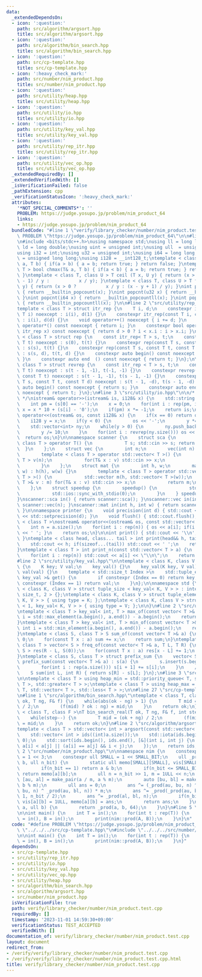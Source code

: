 ```yaml
---
data:
  _extendedDependsOn:
  - icon: ':question:'
    path: src/algorithm/argsort.hpp
    title: src/algorithm/argsort.hpp
  - icon: ':question:'
    path: src/algorithm/bin_search.hpp
    title: src/algorithm/bin_search.hpp
  - icon: ':question:'
    path: src/cp-template.hpp
    title: src/cp-template.hpp
  - icon: ':heavy_check_mark:'
    path: src/number/nim_product.hpp
    title: src/number/nim_product.hpp
  - icon: ':question:'
    path: src/utility/heap.hpp
    title: src/utility/heap.hpp
  - icon: ':question:'
    path: src/utility/io.hpp
    title: src/utility/io.hpp
  - icon: ':question:'
    path: src/utility/key_val.hpp
    title: src/utility/key_val.hpp
  - icon: ':question:'
    path: src/utility/rep_itr.hpp
    title: src/utility/rep_itr.hpp
  - icon: ':question:'
    path: src/utility/vec_op.hpp
    title: src/utility/vec_op.hpp
  _extendedRequiredBy: []
  _extendedVerifiedWith: []
  _isVerificationFailed: false
  _pathExtension: cpp
  _verificationStatusIcon: ':heavy_check_mark:'
  attributes:
    '*NOT_SPECIAL_COMMENTS*': ''
    PROBLEM: https://judge.yosupo.jp/problem/nim_product_64
    links:
    - https://judge.yosupo.jp/problem/nim_product_64
  bundledCode: "#line 1 \"verify/library_checker/number/nim_product.test.cpp\"\n#define\
    \ PROBLEM \"https://judge.yosupo.jp/problem/nim_product_64\"\n\n#line 2 \"src/cp-template.hpp\"\
    \n#include <bits/stdc++.h>\nusing namespace std;\nusing ll = long long;\nusing\
    \ ld = long double;\nusing uint = unsigned int;\nusing ull  = unsigned long long;\n\
    using i32 = int;\nusing u32 = unsigned int;\nusing i64 = long long;\nusing u64\
    \ = unsigned long long;\nusing i128 = __int128_t;\ntemplate < class T > bool chmin(T&\
    \ a, T b) { if(a > b) { a = b; return true; } return false; }\ntemplate < class\
    \ T > bool chmax(T& a, T b) { if(a < b) { a = b; return true; } return false;\
    \ }\ntemplate < class T, class U > T ceil (T x, U y) { return (x > 0 ? (x + y\
    \ - 1) / y :           x / y); }\ntemplate < class T, class U > T floor(T x, U\
    \ y) { return (x > 0 ?           x / y : (x - y + 1) / y); }\nint popcnt(i32 x)\
    \ { return __builtin_popcount(x); }\nint popcnt(u32 x) { return __builtin_popcount(x);\
    \ }\nint popcnt(i64 x) { return __builtin_popcountll(x); }\nint popcnt(u64 x)\
    \ { return __builtin_popcountll(x); }\n\n#line 2 \"src/utility/rep_itr.hpp\"\n\
    template < class T > struct itr_rep {\n    T i, d;\n    constexpr itr_rep(const\
    \ T i) noexcept : i(i), d(1) {}\n    constexpr itr_rep(const T i, const T d) noexcept\
    \ : i(i), d(d) {}\n    void operator++() noexcept { i += d; }\n    constexpr int\
    \ operator*() const noexcept { return i; }\n    constexpr bool operator!=(const\
    \ itr_rep x) const noexcept { return d > 0 ? i < x.i : i > x.i; }\n};\n\ntemplate\
    \ < class T > struct rep {\n    const itr_rep< T > s, t;\n    constexpr rep(const\
    \ T t) noexcept : s(0), t(t) {}\n    constexpr rep(const T s, const T t) noexcept\
    \ : s(s), t(t) {}\n    constexpr rep(const T s, const T t, const T d) noexcept\
    \ : s(s, d), t(t, d) {}\n    constexpr auto begin() const noexcept { return s;\
    \ }\n    constexpr auto end  () const noexcept { return t; }\n};\n\ntemplate <\
    \ class T > struct revrep {\n    const itr_rep < T > s, t;\n    constexpr revrep(const\
    \ T t) noexcept : s(t - 1, -1), t(-1, -1) {}\n    constexpr revrep(const T s,\
    \ const T t) noexcept : s(t - 1, -1), t(s - 1, -1) {}\n    constexpr revrep(const\
    \ T s, const T t, const T d) noexcept : s(t - 1, -d), t(s - 1, -d) {}\n    constexpr\
    \ auto begin() const noexcept { return s; }\n    constexpr auto end  () const\
    \ noexcept { return t; }\n};\n#line 3 \"src/utility/io.hpp\"\n\n/* 128bit integer\
    \ */\nistream& operator>>(istream& is, i128& x) {\n    std::string s; is >> s;\n\
    \    int pm = (s[0] == '-');\n    x = 0;\n    for(int i : rep(pm, int(s.size())))\
    \ x = x * 10 + (s[i] - '0');\n    if(pm) x *= -1;\n    return is;\n}\nostream&\
    \ operator<<(ostream& os, const i128& x) {\n    if(x == 0) return os << '0';\n\
    \    i128 y = x;\n    if(y < 0) {\n        os << '-';\n        y *= -1;\n    }\n\
    \    std::vector<int> ny;\n    while(y > 0) {\n        ny.push_back(y % 10);\n\
    \        y /= 10;\n    }\n    for(int i : revrep(ny.size())) os << ny[i];\n  \
    \  return os;\n}\n\nnamespace scanner {\n    struct sca {\n        template <\
    \ class T > operator T() {\n            T s; std::cin >> s; return s;\n      \
    \  }\n    };\n    struct vec {\n        int n;\n        vec(int n) : n(n) {}\n\
    \        template < class T > operator std::vector< T >() {\n            std::vector<\
    \ T > v(n);\n            for(T& x : v) std::cin >> x;\n            return v;\n\
    \        }\n    };\n    struct mat {\n        int h, w;\n        mat(int h, int\
    \ w) : h(h), w(w) {}\n        template < class T > operator std::vector< std::vector<\
    \ T > >() {\n            std::vector m(h, std::vector< T >(w));\n            for(std::vector<\
    \ T >& v : m) for(T& x : v) std::cin >> x;\n            return m;\n        }\n\
    \    };\n    struct speedup {\n        speedup() {\n            std::cin.tie(0);\n\
    \            std::ios::sync_with_stdio(0);\n        }\n    } speedup_instance;\n\
    }\nscanner::sca in() { return scanner::sca(); }\nscanner::vec in(int n) { return\
    \ scanner::vec(n); }\nscanner::mat in(int h, int w) { return scanner::mat(h, w);\
    \ }\n\nnamespace printer {\n    void precision(int d) { std::cout << std::fixed\
    \ << std::setprecision(d); }\n    void flush() { std::cout.flush(); }\n}\n\ntemplate\
    \ < class T >\nostream& operator<<(ostream& os, const std::vector< T > a) {\n\
    \    int n = a.size();\n    for(int i : rep(n)) { os << a[i]; if(i != n - 1) os\
    \ << ' '; }\n    return os;\n}\n\nint print() { std::cout << '\\n'; return 0;\
    \ }\ntemplate < class head, class... tail > int print(head&& h, tail&&... t) {\n\
    \    std::cout << h; if(sizeof...(tail)) std::cout << ' ';\n    return print(std::forward<tail>(t)...);\n\
    }\ntemplate < class T > int print_n(const std::vector< T > a) {\n    int n = a.size();\n\
    \    for(int i : rep(n)) std::cout << a[i] << \"\\n\";\n    return 0;\n}\n\n\n\
    #line 2 \"src/utility/key_val.hpp\"\n\ntemplate < class K, class V >\nstruct key_val\
    \ {\n    K key; V val;\n    key_val() {}\n    key_val(K key, V val) : key(key),\
    \ val(val) {}\n    template < std::size_t Index >\n    std::tuple_element_t< Index,\
    \ key_val >& get() {\n        if constexpr (Index == 0) return key;\n        if\
    \ constexpr (Index == 1) return val;\n    }\n};\n\nnamespace std {\n\ntemplate\
    \ < class K, class V > struct tuple_size < key_val< K, V > > : integral_constant<\
    \ size_t, 2 > {};\ntemplate < class K, class V > struct tuple_element < 0, key_val<\
    \ K, V > > { using type = K; };\ntemplate < class K, class V > struct tuple_element\
    \ < 1, key_val< K, V > > { using type = V; };\n\n}\n#line 2 \"src/utility/vec_op.hpp\"\
    \ntemplate < class T > key_val< int, T > max_of(const vector< T >& a) {\n    int\
    \ i = std::max_element(a.begin(), a.end()) - a.begin();\n    return {i, a[i]};\n\
    }\ntemplate < class T > key_val< int, T > min_of(const vector< T >& a) {\n   \
    \ int i = std::min_element(a.begin(), a.end()) - a.begin();\n    return {i, a[i]};\n\
    }\ntemplate < class S, class T > S sum_of(const vector< T >& a) {\n    S sum =\
    \ 0;\n    for(const T x : a) sum += x;\n    return sum;\n}\ntemplate < class S,\
    \ class T > vector< S > freq_of(const vector< T >& a, T L, T R) {\n    vector<\
    \ S > res(R - L, S(0));\n    for(const T x : a) res[x - L] += 1;\n    return res;\n\
    }\ntemplate < class S, class T > struct prefix_sum {\n    vector< S > s;\n   \
    \ prefix_sum(const vector< T >& a) : s(a) {\n        s.insert(s.begin(), S(0));\n\
    \        for(int i : rep(a.size())) s[i + 1] += s[i];\n    }\n    // [L, R)\n\
    \    S sum(int L, int R) { return s[R] - s[L]; }\n};\n#line 3 \"src/utility/heap.hpp\"\
    \n\ntemplate < class T > using heap_min = std::priority_queue< T, std::vector<\
    \ T >, std::greater< T > >;\ntemplate < class T > using heap_max = std::priority_queue<\
    \ T, std::vector< T >, std::less< T > >;\n\n#line 27 \"src/cp-template.hpp\"\n\
    \n#line 1 \"src/algorithm/bin_search.hpp\"\ntemplate < class T, class F >\nT bin_search(T\
    \ ok, T ng, F& f) {\n    while(abs(ok - ng) > 1) {\n        T mid = (ok + ng)\
    \ / 2;\n        (f(mid) ? ok : ng) = mid;\n    }\n    return ok;\n}\n\ntemplate\
    \ < class T, class F >\nT bin_search_real(T ok, T ng, F& f, int step = 80) {\n\
    \    while(step--) {\n        T mid = (ok + ng) / 2;\n        (f(mid) ? ok : ng)\
    \ = mid;\n    }\n    return ok;\n}\n#line 2 \"src/algorithm/argsort.hpp\"\n\n\
    template < class T > std::vector< int > argsort(const std::vector< T > &a) {\n\
    \    std::vector< int > ids((int)a.size());\n    std::iota(ids.begin(), ids.end(),\
    \ 0);\n    std::sort(ids.begin(), ids.end(), [&](int i, int j) {\n        return\
    \ a[i] < a[j] || (a[i] == a[j] && i < j);\n    });\n    return ids;\n}\n#line\
    \ 2 \"src/number/nim_product.hpp\"\n\nnamespace nim {\n    constexpr ull SMALL_BIT\
    \ = 1 << 3;\n    constexpr ull SMALL = 1 << SMALL_BIT;\n    ull _prod(ull a, ull\
    \ b, ull n_bit) {\n        static ull memo[SMALL][SMALL], vis[SMALL][SMALL];\n\
    \        if(n_bit == 1) return a & b;\n        if(n_bit <= SMALL_BIT and vis[a][b])\
    \ return memo[a][b];\n        ull n = n_bit >> 1, m = 1ULL << n;\n        auto\
    \ [au, al] = make_pair(a / m, a % m);\n        auto [bu, bl] = make_pair(b / m,\
    \ b % m);\n        ull ans = 0;\n        ans ^= (_prod(au, bu, n) ^ _prod(al,\
    \ bu, n) ^ _prod(au, bl, n)) * m;\n        ans ^= _prod(_prod(au, bu, n), m >>\
    \ 1, n_bit / 2);\n        ans ^= _prod(al, bl, n);\n        if(n_bit <= SMALL_BIT)\
    \ vis[a][b] = 1ULL, memo[a][b] = ans;\n        return ans;\n    }\n\n    ull prod(ull\
    \ a, ull b) {\n        return _prod(a, b, 64);\n    }\n}\n#line 5 \"verify/library_checker/number/nim_product.test.cpp\"\
    \n\nint main() {\n    int T = in();\n    for(int t : rep(T)) {\n        ull A\
    \ = in(), B = in();\n        print(nim::prod(A, B));\n    }\n}\n"
  code: "#define PROBLEM \"https://judge.yosupo.jp/problem/nim_product_64\"\n\n#include\
    \ \"../../../src/cp-template.hpp\"\n#include \"../../../src/number/nim_product.hpp\"\
    \n\nint main() {\n    int T = in();\n    for(int t : rep(T)) {\n        ull A\
    \ = in(), B = in();\n        print(nim::prod(A, B));\n    }\n}"
  dependsOn:
  - src/cp-template.hpp
  - src/utility/rep_itr.hpp
  - src/utility/io.hpp
  - src/utility/key_val.hpp
  - src/utility/vec_op.hpp
  - src/utility/heap.hpp
  - src/algorithm/bin_search.hpp
  - src/algorithm/argsort.hpp
  - src/number/nim_product.hpp
  isVerificationFile: true
  path: verify/library_checker/number/nim_product.test.cpp
  requiredBy: []
  timestamp: '2023-11-01 14:59:30+09:00'
  verificationStatus: TEST_ACCEPTED
  verifiedWith: []
documentation_of: verify/library_checker/number/nim_product.test.cpp
layout: document
redirect_from:
- /verify/verify/library_checker/number/nim_product.test.cpp
- /verify/verify/library_checker/number/nim_product.test.cpp.html
title: verify/library_checker/number/nim_product.test.cpp
---
```

